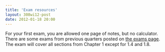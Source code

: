 ```yaml
---
title: 'Exam resources'
layout: 308wi12-post
date: 2012-01-18 20:00
---
```


For your first exam, you are allowed one page of notes, but no calculator. There are some exams from previous quarters posted on [the exams page][exams]. The exam will cover all sections from Chapter 1 except for 1.4 and 1.8.

[exams]: {{site.url}}/math308/wi12/exams/
